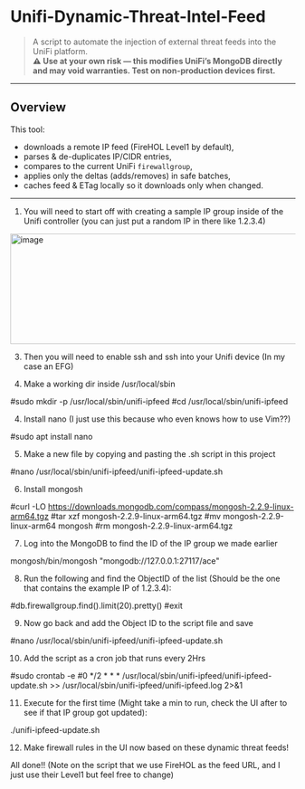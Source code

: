 # Unifi-Dynamic-Threat-Intel-Feed

> A script to automate the injection of external threat feeds into the UniFi platform.  
> **⚠️ Use at your own risk — this modifies UniFi’s MongoDB directly and may void warranties. Test on non-production devices first.**

---

## Overview

This tool:
- downloads a remote IP feed (FireHOL Level1 by default),
- parses & de-duplicates IP/CIDR entries,
- compares to the current UniFi `firewallgroup`,
- applies only the deltas (adds/removes) in safe batches,
- caches feed & ETag locally so it downloads only when changed.

---

1. You will need to start off with creating a sample IP group inside of the Unifi controller (you can just put a random IP in there like 1.2.3.4)

<img width="998" height="195" alt="image" src="https://github.com/user-attachments/assets/68cc55bf-954e-4c9c-b73f-74f936995ce1" />


3. Then you will need to enable ssh and ssh into your Unifi device (In my case an EFG)

4. Make a working dir inside /usr/local/sbin

#sudo mkdir -p /usr/local/sbin/unifi-ipfeed
#cd /usr/local/sbin/unifi-ipfeed

4. Install nano (I just use this because who even knows how to use Vim??)

#sudo apt install nano

5. Make a new file by copying and pasting the .sh script in this project

#nano /usr/local/sbin/unifi-ipfeed/unifi-ipfeed-update.sh

6. Install mongosh

#curl -LO https://downloads.mongodb.com/compass/mongosh-2.2.9-linux-arm64.tgz
#tar xzf mongosh-2.2.9-linux-arm64.tgz
#mv mongosh-2.2.9-linux-arm64 mongosh
#rm mongosh-2.2.9-linux-arm64.tgz

7. Log into the MongoDB to find the ID of the IP group we made earlier

mongosh/bin/mongosh "mongodb://127.0.0.1:27117/ace"

8. Run the following and find the ObjectID of the list (Should be the one that contains the example IP of 1.2.3.4):

#db.firewallgroup.find().limit(20).pretty()
#exit

9. Now go back and add the Object ID to the script file and save

#nano /usr/local/sbin/unifi-ipfeed/unifi-ipfeed-update.sh

10. Add the script as a cron job that runs every 2Hrs

#sudo crontab -e
#0 */2 * * * /usr/local/sbin/unifi-ipfeed/unifi-ipfeed-update.sh >> /usr/local/sbin/unifi-ipfeed/unifi-ipfeed.log 2>&1

11. Execute for the first time (Might take a min to run, check the UI after to see if that IP group got updated):

./unifi-ipfeed-update.sh

12. Make firewall rules in the UI now based on these dynamic threat feeds!

All done!! (Note on the script that we use FireHOL as the feed URL, and I just use their Level1 but feel free to change)
